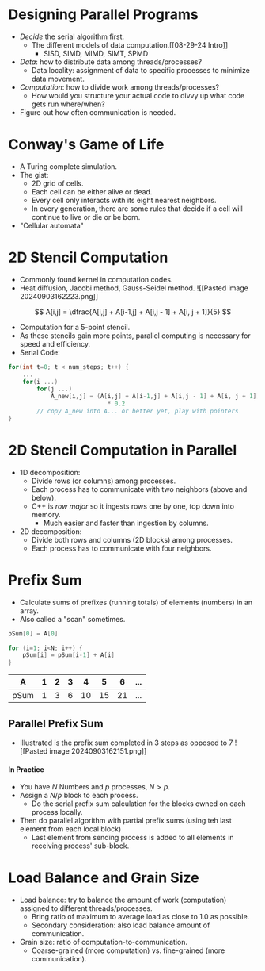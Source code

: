 # Designing Parallel Programs
- *Decide* the serial algorithm first.
	- The different models of data computation.[[08-29-24 Intro]]
		- SISD, SIMD, MIMD, SIMT, SPMD
- *Data*: how to distribute data among threads/processes?
	- Data locality: assignment of data to specific processes to minimize data movement.
- *Computation*: how to divide work among threads/processes?
	- How would you structure your actual code to divvy up what code gets run where/when?
- Figure out how often communication is needed.

# Conway's Game of Life
- A Turing complete simulation.
- The gist:
	- 2D grid of cells.
	- Each cell can be either alive or dead.
	- Every cell only interacts with its eight nearest neighbors.
	- In every generation, there are some rules that decide if a cell will continue to live or die or be born.
- "Cellular automata"

# 2D Stencil Computation
- Commonly found kernel in computation codes.
- Heat diffusion, Jacobi method, Gauss-Seidel method.
![[Pasted image 20240903162223.png]]

$$
A[i,j] = \dfrac{A[i,j] + A[i-1,j] + A[i,j - 1] + A[i, j + 1]}{5}
$$
- Computation for a 5-point stencil.
- As these stencils gain more points, parallel computing is necessary for speed and efficiency.
- Serial Code:
```cpp
for(int t=0; t < num_steps; t++) {
	...
	for(i ...)
		for(j ...)
			A_new[i,j] = (A[i,j] + A[i-1,j] + A[i,j - 1] + A[i, j + 1]) 
							* 0.2
		// copy A_new into A... or better yet, play with pointers
}
```

# 2D Stencil Computation in Parallel
- 1D decomposition:
	- Divide rows (or columns) among processes.
	- Each process has to communicate with two neighbors (above and below).
	- C++ is *row major* so it ingests rows one by one, top down into memory.
		- Much easier and faster than ingestion by columns.
- 2D decomposition:
	- Divide both rows and columns (2D blocks) among processes.
	- Each process has to communicate with four neighbors.

# Prefix Sum
- Calculate sums of prefixes (running totals) of elements (numbers) in an array.
- Also called a "scan" sometimes.
```cpp
pSum[0] = A[0]

for (i=1; i<N; i++) {
	pSum[i] = pSum[i-1] + A[i]
}
```

| A    | 1   | 2   | 3   | 4   | 5   | 6   | ... |
| ---- | --- | --- | --- | --- | --- | --- | --- |
| pSum | 1   | 3   | 6   | 10  | 15  | 21  | ... |

## Parallel Prefix Sum
- Illustrated is the prefix sum completed in 3 steps as opposed to 7
![[Pasted image 20240903162151.png]]
#### In Practice
- You have $N$ Numbers and $p$ processes, $N > p$.
- Assign a $N$/$p$ block to each process.
	- Do the serial prefix sum calculation for the blocks owned on each process locally.
- Then do parallel algorithm with partial prefix sums (using teh last element from each local block)
	- Last element from sending process is added to all elements in receiving process' sub-block.

# Load Balance and Grain Size
- Load balance: try to balance the amount of work (computation) assigned to different threads/processes.
	- Bring ratio of maximum to average load as close to 1.0 as possible.
	- Secondary consideration: also load balance amount of communication.
- Grain size: ratio of computation-to-communication.
	- Coarse-grained (more computation) vs. fine-grained (more communication).